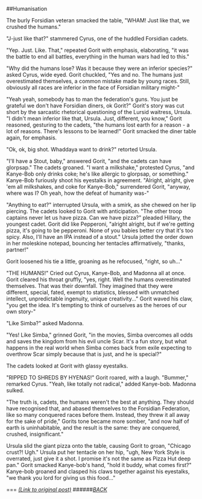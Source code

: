 ##Humanisation

The burly Forsidian veteran smacked the table, "WHAM! Just like that, we crushed the humans." 

"J-just like that?" stammered Cyrus, one of the huddled Forsidian cadets.

"Yep. Just. Like. That," repeated Gorit with emphasis, elaborating, "it was the battle to end all battles, everything in the human wars had led to this." 

"Why did the humans lose? Was it because they were an inferior species?" asked Cyrus, wide eyed. Gorit chuckled, "Yes and no. The humans just overestimated themselves, a common mistake made by young races. Still, obviously all races are inferior in the face of Forsidian military might-"

"Yeah yeah, somebody has to man the federation's guns. You just be grateful we don't have Forsidian diners, ok Gorit?" Gorit's story was cut short by the sarcastic rhetorical questioning of the Lursid waitress, Ursula. "I didn't mean inferior like that, Ursula. Just, different, you know," Gorit reasoned, gesturing to the cadets, "the humans lost earth for a reason - a lot of reasons. There's lessons to be learned!" Gorit smacked the diner table again, for emphasis.

"Ok, ok, big shot. Whaddaya want to drink?" retorted Ursula.

"I'll have a Stout, baby," answered Gorit, "and the cadets can have glorpsap." The cadets groaned. "I want a milkshake," protested Cyrus, "and Kanye-Bob only drinks coke; he's like allergic to glorpsap, or something." Kanye-Bob furiously shoot his eyestalks in agreement. "Alright, alright, give 'em all milkshakes, and coke for Kanye-Bob," surrendered Gorit, "anyway, where was I? Oh yeah, how the defeat of humanity was-"

"Anything to eat?" interrupted Ursula, with a smirk, as she chewed on her lip piercing. The cadets looked to Gorit with anticipation. "The other troop captains never let us have pizza. Can we have pizza?"  pleaded Hillary, the youngest cadet. Gorit did like Pepperoni, "alright alright, but if we're getting pizza, it's going to be pepperoni. None of you babies better cry that it's too spicy. Also, I'll have an IPA instead of a stout." Ursula jotted the order down in her moleskine notepad, bouncing her tentacles affirmatively, "thanks, partner!"

Gorit loosened his tie a little, groaning as he refocused, "right, so uh..."

"THE HUMANS!" Cried out Cyrus, Kanye-Bob, and Madonna all at once. Gorit cleared his throat gruffly, "yes, right. Well the humans overestimated themselves. That was their downfall. They imagined that they were different, special, fated, exempt to statistics, blessed with unmatched intellect, unpredictable ingenuity, unique creativity..." Gorit waved his claw, "you get the idea. It's tempting to think of ourselves as the heroes of our own story-"

"Like Simba?" asked Madonna.

"Yes! Like Simba," grinned Gorit, "in the movies, Simba overcomes all odds and saves the kingdom from his evil uncle Scar. It's a fun story, but what happens in the real world when Simba comes back from exile expecting to overthrow Scar simply because that is just, and he is special?"

The cadets looked at Gorit with glassy eyestalks.

"RIPPED TO SHREDS BY HYENAS!" Gorit roared, with a laugh. "Bummer," remarked Cyrus. "Yeah, like totally not radical," added Kanye-bob. Madonna sulked.

"The truth is, cadets, the humans weren't the best at anything. They should have recognised that, and abased themselves to the Forsidian Federation, like so many conquered races before them. Instead, they threw it all away for the sake of pride," Gorits tone became more somber, "and now half of earth is uninhabitable, and the result is the same: they are conquered, crushed, insignificant."

Ursula slid the giant pizza onto the table, causing Gorit to groan, "Chicago crust?! Ugh." Ursula put her tentacle on her hip, "ugh, New York Style is overrated, just give it a shot. I promise it's not the same as Pizza Hut deep pan." Gorit smacked Kanye-bob's hand, "hold it buddy, what comes first?" Kanye-bob groaned and clasped his claws together against his eyestalks, "we thank you lord for giving us this food..."

===
[*(Link to original post)*](https://www.reddit.com/r/HFY/comments/38necc/oc_humanisation/)
######[_BACK_](/README.md)

